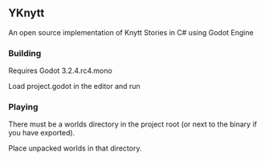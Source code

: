 ## YKnytt

An open source implementation of Knytt Stories in C# using Godot Engine

### Building

Requires Godot 3.2.4.rc4.mono

Load project.godot in the editor and run

### Playing

There must be a worlds directory in the project root (or next to the binary if you have exported).

Place unpacked worlds in that directory.

